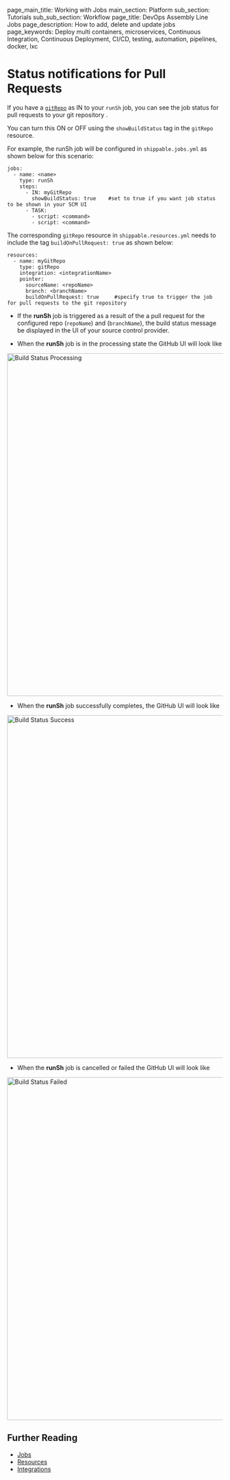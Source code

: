 page_main_title: Working with Jobs
main_section: Platform
sub_section: Tutorials
sub_sub_section: Workflow
page_title: DevOps Assembly Line Jobs
page_description: How to add, delete and update jobs
page_keywords: Deploy multi containers, microservices, Continuous Integration, Continuous Deployment, CI/CD, testing, automation, pipelines, docker, lxc

# Status notifications for Pull Requests

If you have a [`gitRepo`](/platform/workflow/resource/gitrepo/) as IN to your `runSh` job, you can see the job status for pull requests to your git repository .

You can turn this ON or OFF using the `showBuildStatus` tag in the `gitRepo` resource.

For example, the runSh job will be configured in `shippable.jobs.yml` as shown below for this scenario:

```
jobs:
  - name: <name>                                
    type: runSh                             
    steps:                                      
      - IN: myGitRepo                           
        showBuildStatus: true    #set to true if you want job status to be shown in your SCM UI
      - TASK:
        - script: <command>
        - script: <command>

```

The corresponding  `gitRepo` resource in `shippable.resources.yml` needs to include the tag `buildOnPullRequest: true` as shown below:

```
resources:
  - name: myGitRepo                             
    type: gitRepo                               
    integration: <integrationName>             
    pointer:
      sourceName: <repoName>                    
      branch: <branchName>                      
      buildOnPullRequest: true     #specify true to trigger the job for pull requests to the git repository

```

* If the **runSh** job is triggered as a result of the a pull request for the configured repo (`repoName`) and (`branchName`), the build status message be displayed in the UI of your source control provider.

* When the **runSh** job is in the processing state the GitHub UI will look like
<img src="/images/platform/jobs/runCLI/processingBuildStatus.png" alt="Build Status Processing" style="width:800px;vertical-align: middle;display: block;margin-right: auto;"/>

* When the **runSh** job successfully completes, the GitHub UI will look like
<img src="/images/platform/jobs/runCLI/successBuildStatus.png" alt="Build Status Success" style="width:800px;vertical-align: middle;display: block;margin-right: auto;"/>

* When the **runSh** job is cancelled or failed the GitHub UI will look like
<img src="/images/platform/jobs/runCLI/failedBuildStatus.png" alt="Build Status Failed" style="width:800px;vertical-align: middle;display: block;margin-right: auto;"/>


## Further Reading
* [Jobs](/platform/workflow/job/overview)
* [Resources](/platform/workflow/resource/overview)
* [Integrations](/platform/integration/overview)
